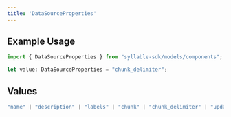 ```yaml
---
title: 'DataSourceProperties'
---
```


## Example Usage

```typescript
import { DataSourceProperties } from "syllable-sdk/models/components";

let value: DataSourceProperties = "chunk_delimiter";
```

## Values

```typescript
"name" | "description" | "labels" | "chunk" | "chunk_delimiter" | "updated_at" | "last_updated_by"
```